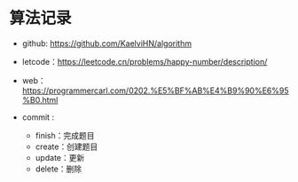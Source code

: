 # 算法记录

- github: https://github.com/KaelviHN/algorithm

- letcode：https://leetcode.cn/problems/happy-number/description/

- web：https://programmercarl.com/0202.%E5%BF%AB%E4%B9%90%E6%95%B0.html

- commit :
  - finish：完成题目
  - create：创建题目
  - update：更新
  - delete：删除	